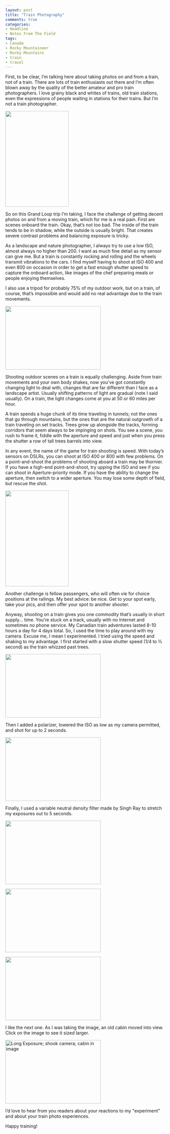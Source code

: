 ```yaml
---
layout: post
title: "Train Photography"
comments: true
categories:
- Headline
- Notes From The Field
tags:
- Canada
- Rocky Mountaineer
- Rocky Mountains
- train
- travel
---
```

First, to be clear, I’m talking here about taking photos on and from a train, not of a train. There are lots of train enthusiasts out there and I’m often blown away by the quality of the better amateur and pro train photographers. I love grainy black and whites of trains, old train stations, even the expressions of people waiting in stations for their trains. But I’m not a train photographer.

<a href="http://blog.lesterpickerphoto.com/wp-content/uploads/2010/08/CanadianRockiesLoop2010-ViaRail-Jasper-PrinceRupert-22010-08-11.jpg"><img class="size-medium wp-image-483" title="CanadianRockiesLoop2010-ViaRail-Jasper-PrinceRupert 22010-08-11" src="http://blog.lesterpickerphoto.com/wp-content/uploads/2010/08/CanadianRockiesLoop2010-ViaRail-Jasper-PrinceRupert-22010-08-11-199x300.jpg" alt="" width="199" height="300" /></a>

So on this Grand Loop trip I’m taking, I face the challenge of getting decent photos on and from a moving train, which for me is a real pain. First are scenes onboard the train. Okay, that’s not too bad. The inside of the train tends to be in shadow, while the outside is usually bright. That creates severe contrast problems and balancing exposure is tricky.

As a landscape and nature photographer, I always try to use a low ISO, almost always no higher than 200. I want as much fine detail as my sensor can give me. But a train is constantly rocking and rolling and the wheels transmit vibrations to the cars. I find myself having to shoot at ISO 400 and even 800 on occasion in order to get a fast enough shutter speed to capture the onboard action, like images of the chef preparing meals or people enjoying themselves.

I also use a tripod for probably 75% of my outdoor work, but on a train, of course, that’s impossible and would add no real advantage due to the train movements.

<a href="http://blog.lesterpickerphoto.com/wp-content/uploads/2010/08/CanadianRockiesLoop2010-ViaRail-Jasper-PrinceRupert-32010-08-11.jpg"><img class="size-medium wp-image-485" title="CanadianRockiesLoop2010-ViaRail-Jasper-PrinceRupert 32010-08-11" src="http://blog.lesterpickerphoto.com/wp-content/uploads/2010/08/CanadianRockiesLoop2010-ViaRail-Jasper-PrinceRupert-32010-08-11-300x199.jpg" alt="" width="300" height="199" /></a>

Shooting outdoor scenes on a train is equally challenging. Aside from train movements and your own body shakes, now you’ve got constantly changing light to deal with, changes that are far different than I face as a landscape artist. Usually shifting patterns of light are gradual (note I said usually). On a train, the light changes come at you at 50 or 60 miles per hour.

A train spends a huge chunk of its time traveling in tunnels; not the ones that go through mountains, but the ones that are the natural outgrowth of a train traveling on set tracks. Trees grow up alongside the tracks, forming corridors that seem always to be impinging on shots. You see a scene, you rush to frame it, fiddle with the aperture and speed and just when you press the shutter a row of tall trees barrels into view.

In any event, the name of the game for train shooting is speed. With today’s sensors on DSLRs, you can shoot at ISO 400 or 800 with few problems. On a point-and-shoot the problems of shooting aboard a train may be thornier. If you have a high-end point-and-shoot, try upping the ISO and see if you can shoot in Aperture-priority mode. If you have the ability to change the aperture, then switch to a wider aperture. You may lose some depth of field, but rescue the shot.

<a href="http://blog.lesterpickerphoto.com/wp-content/uploads/2010/08/CanadianRockiesLoop2010-ViaRail-Jasper-PrinceRupert-62010-08-15.jpg"><img class="size-medium wp-image-487" title="CanadianRockiesLoop2010-ViaRail-Jasper-PrinceRupert 62010-08-15" src="http://blog.lesterpickerphoto.com/wp-content/uploads/2010/08/CanadianRockiesLoop2010-ViaRail-Jasper-PrinceRupert-62010-08-15-199x300.jpg" alt="" width="199" height="300" /></a>

Another challenge is fellow passengers, who will often vie for choice positions at the railings. My best advice: be nice. Get to your spot early, take your pics, and then offer your spot to another shooter.

Anyway, shooting on a train gives you one commodity that’s usually in short supply… time. You’re stuck on a track, usually with no Internet and sometimes no phone service. My Canadian train adventures lasted 8-10 hours a day for 4 days total. So, I used the time to play around with my camera. Excuse me, I mean I experimented. I tried using the speed and shaking to my advantage. I first started with a slow shutter speed (1/4 to ½ second) as the train whizzed past trees.

<a href="http://blog.lesterpickerphoto.com/wp-content/uploads/2010/08/CanadianRockiesLoop2010-ViaRail-Jasper-PrinceRupert-72010-08-15.jpg"><img class="aligncenter size-medium wp-image-488" title="CanadianRockiesLoop2010-ViaRail-Jasper-PrinceRupert 72010-08-15" src="http://blog.lesterpickerphoto.com/wp-content/uploads/2010/08/CanadianRockiesLoop2010-ViaRail-Jasper-PrinceRupert-72010-08-15-300x199.jpg" alt="" width="300" height="199" /></a>

Then I added a polarizer, lowered the ISO as low as my camera permitted, and shot for up to 2 seconds.

<a href="http://blog.lesterpickerphoto.com/wp-content/uploads/2010/08/CanadianRockiesLoop2010-ViaRail-Jasper-PrinceRupert-82010-08-15.jpg"><img class="size-medium wp-image-489" title="CanadianRockiesLoop2010-ViaRail-Jasper-PrinceRupert 82010-08-15" src="http://blog.lesterpickerphoto.com/wp-content/uploads/2010/08/CanadianRockiesLoop2010-ViaRail-Jasper-PrinceRupert-82010-08-15-300x199.jpg" alt="" width="300" height="199" /></a>

Finally, I used a variable neutral density filter made by Singh Ray to stretch my exposures out to 5 seconds.

<a href="http://blog.lesterpickerphoto.com/wp-content/uploads/2010/08/CanadianRockiesLoop2010-ViaRail-Jasper-PrinceRupert-92010-08-15.jpg"><img class="size-medium wp-image-490" title="CanadianRockiesLoop2010-ViaRail-Jasper-PrinceRupert 92010-08-15" src="http://blog.lesterpickerphoto.com/wp-content/uploads/2010/08/CanadianRockiesLoop2010-ViaRail-Jasper-PrinceRupert-92010-08-15-300x199.jpg" alt="" width="300" height="199" /></a>

<a href="http://blog.lesterpickerphoto.com/wp-content/uploads/2010/08/CanadianRockiesLoop2010-ViaRail-Jasper-PrinceRupert-102010-08-15.jpg"><img class="size-medium wp-image-491" title="CanadianRockiesLoop2010-ViaRail-Jasper-PrinceRupert 102010-08-15" src="http://blog.lesterpickerphoto.com/wp-content/uploads/2010/08/CanadianRockiesLoop2010-ViaRail-Jasper-PrinceRupert-102010-08-15-300x199.jpg" alt="" width="300" height="199" /></a>

<a href="http://blog.lesterpickerphoto.com/wp-content/uploads/2010/08/CanadianRockiesLoop2010-ViaRail-Jasper-PrinceRupert-112010-08-15.jpg"><img class="size-medium wp-image-492" title="CanadianRockiesLoop2010-ViaRail-Jasper-PrinceRupert 112010-08-15" src="http://blog.lesterpickerphoto.com/wp-content/uploads/2010/08/CanadianRockiesLoop2010-ViaRail-Jasper-PrinceRupert-112010-08-15-300x199.jpg" alt="" width="300" height="199" /></a>

I like the next one. As I was taking the image, an old cabin moved into view. Click on the image to see it sized larger.

<a href="http://blog.lesterpickerphoto.com/wp-content/uploads/2010/08/CanadianRockiesLoop2010-ViaRail-Jasper-PrinceRupert-122010-08-15.jpg"><img class="aligncenter size-medium wp-image-493" title="CanadianRockiesLoop2010-ViaRail-Jasper-PrinceRupert 122010-08-15" src="http://blog.lesterpickerphoto.com/wp-content/uploads/2010/08/CanadianRockiesLoop2010-ViaRail-Jasper-PrinceRupert-122010-08-15-300x199.jpg" alt="Long Exposure; shook camera; cabin in image" width="300" height="199" /></a>

I’d love to hear from you readers about your reactions to my "experiment" and about your train photo experiences.

Happy training!